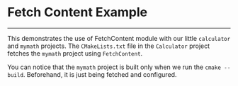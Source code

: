 # Fetch Content Example
---

This demonstrates the use of FetchContent module with our little `calculator` and `mymath` projects.
The `CMakeLists.txt` file in the `Calculator` project fetches the `mymath` project using `FetchContent`.

You can notice that the `mymath` project is built only when we run the `cmake --build`. Beforehand, it is just being
fetched and configured.
